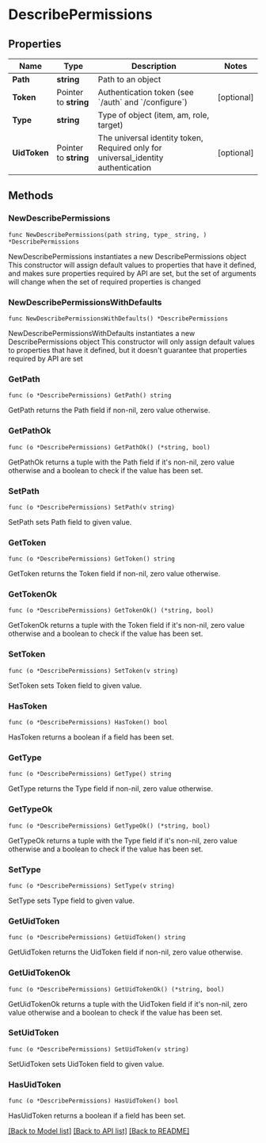 # DescribePermissions

## Properties

Name | Type | Description | Notes
------------ | ------------- | ------------- | -------------
**Path** | **string** | Path to an object | 
**Token** | Pointer to **string** | Authentication token (see &#x60;/auth&#x60; and &#x60;/configure&#x60;) | [optional] 
**Type** | **string** | Type of object (item, am, role, target) | 
**UidToken** | Pointer to **string** | The universal identity token, Required only for universal_identity authentication | [optional] 

## Methods

### NewDescribePermissions

`func NewDescribePermissions(path string, type_ string, ) *DescribePermissions`

NewDescribePermissions instantiates a new DescribePermissions object
This constructor will assign default values to properties that have it defined,
and makes sure properties required by API are set, but the set of arguments
will change when the set of required properties is changed

### NewDescribePermissionsWithDefaults

`func NewDescribePermissionsWithDefaults() *DescribePermissions`

NewDescribePermissionsWithDefaults instantiates a new DescribePermissions object
This constructor will only assign default values to properties that have it defined,
but it doesn't guarantee that properties required by API are set

### GetPath

`func (o *DescribePermissions) GetPath() string`

GetPath returns the Path field if non-nil, zero value otherwise.

### GetPathOk

`func (o *DescribePermissions) GetPathOk() (*string, bool)`

GetPathOk returns a tuple with the Path field if it's non-nil, zero value otherwise
and a boolean to check if the value has been set.

### SetPath

`func (o *DescribePermissions) SetPath(v string)`

SetPath sets Path field to given value.


### GetToken

`func (o *DescribePermissions) GetToken() string`

GetToken returns the Token field if non-nil, zero value otherwise.

### GetTokenOk

`func (o *DescribePermissions) GetTokenOk() (*string, bool)`

GetTokenOk returns a tuple with the Token field if it's non-nil, zero value otherwise
and a boolean to check if the value has been set.

### SetToken

`func (o *DescribePermissions) SetToken(v string)`

SetToken sets Token field to given value.

### HasToken

`func (o *DescribePermissions) HasToken() bool`

HasToken returns a boolean if a field has been set.

### GetType

`func (o *DescribePermissions) GetType() string`

GetType returns the Type field if non-nil, zero value otherwise.

### GetTypeOk

`func (o *DescribePermissions) GetTypeOk() (*string, bool)`

GetTypeOk returns a tuple with the Type field if it's non-nil, zero value otherwise
and a boolean to check if the value has been set.

### SetType

`func (o *DescribePermissions) SetType(v string)`

SetType sets Type field to given value.


### GetUidToken

`func (o *DescribePermissions) GetUidToken() string`

GetUidToken returns the UidToken field if non-nil, zero value otherwise.

### GetUidTokenOk

`func (o *DescribePermissions) GetUidTokenOk() (*string, bool)`

GetUidTokenOk returns a tuple with the UidToken field if it's non-nil, zero value otherwise
and a boolean to check if the value has been set.

### SetUidToken

`func (o *DescribePermissions) SetUidToken(v string)`

SetUidToken sets UidToken field to given value.

### HasUidToken

`func (o *DescribePermissions) HasUidToken() bool`

HasUidToken returns a boolean if a field has been set.


[[Back to Model list]](../README.md#documentation-for-models) [[Back to API list]](../README.md#documentation-for-api-endpoints) [[Back to README]](../README.md)


